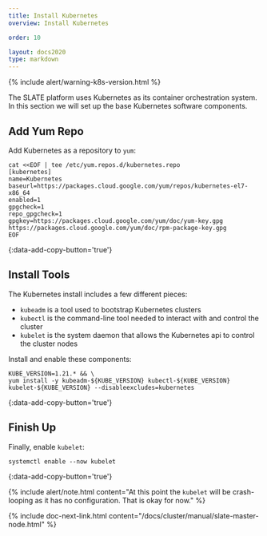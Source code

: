 ```yaml
---
title: Install Kubernetes
overview: Install Kubernetes

order: 10  

layout: docs2020
type: markdown
---
```


{% include alert/warning-k8s-version.html %}

The SLATE platform uses Kubernetes as its container orchestration system. In this section we will set up the base Kubernetes software components.

## Add Yum Repo

Add Kubernetes as a repository to `yum`:

```shell
cat <<EOF | tee /etc/yum.repos.d/kubernetes.repo
[kubernetes]
name=Kubernetes
baseurl=https://packages.cloud.google.com/yum/repos/kubernetes-el7-x86_64
enabled=1
gpgcheck=1
repo_gpgcheck=1
gpgkey=https://packages.cloud.google.com/yum/doc/yum-key.gpg https://packages.cloud.google.com/yum/doc/rpm-package-key.gpg
EOF
```
{:data-add-copy-button='true'}

## Install Tools

The Kubernetes install includes a few different pieces: 
* `kubeadm` is a tool used to bootstrap Kubernetes clusters
* `kubectl` is the command-line tool needed to interact with and control the cluster
* `kubelet` is the system daemon that allows the Kubernetes api to control the cluster nodes

Install and enable these components:

```shell
KUBE_VERSION=1.21.* && \
yum install -y kubeadm-${KUBE_VERSION} kubectl-${KUBE_VERSION} kubelet-${KUBE_VERSION} --disableexcludes=kubernetes
```
{:data-add-copy-button='true'}

## Finish Up

Finally, enable `kubelet`:

```shell
systemctl enable --now kubelet
```
{:data-add-copy-button='true'}

{% include alert/note.html content="At this point the `kubelet` will be crash-looping as it has no configuration. That is okay for now." %}

{% include doc-next-link.html content="/docs/cluster/manual/slate-master-node.html" %}
